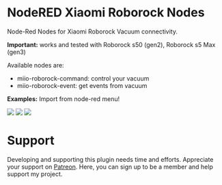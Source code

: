 # NodeRED Xiaomi Roborock Nodes

Node-Red Nodes for Xiaomi Roborock Vacuum connectivity.

<b>Important:</b> works and tested with Roborock s50 (gen2), Roborock s5 Max (gen3)

Available nodes are:
* miio-roborock-command: control your vacuum
* miio-roborock-event: get events from vacuum


<b>Examples:</b> Import from node-red menu!

<img src="https://github.com/andreypopov/node-red-contrib-miio-roborock/blob/master/readme/1.png?raw=true">
<img src="https://github.com/andreypopov/node-red-contrib-miio-roborock/blob/master/readme/2.png?raw=true">
<img src="https://github.com/andreypopov/node-red-contrib-miio-roborock/blob/master/readme/3.png?raw=true">



# Support
Developing and supporting this plugin needs time and efforts. Appreciate your support on [Patreon](https://www.patreon.com/bePatron?u=12661781). Here, you can sign up to be a member and help support my project.
